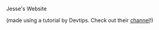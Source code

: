 Jesse's Website

(made using a tutorial by Devtips. Check out their [channel](https://www.youtube.com/user/DevTipsForDesigners)!)